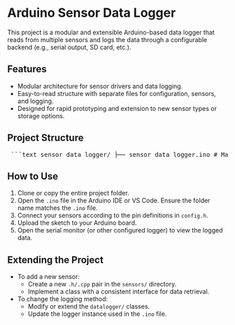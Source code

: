 # Arduino Sensor Data Logger

This project is a modular and extensible Arduino-based data logger that reads from multiple sensors and logs the data through a configurable backend (e.g., serial output, SD card, etc.).

## Features

- Modular architecture for sensor drivers and data logging.
- Easy-to-read structure with separate files for configuration, sensors, and logging.
- Designed for rapid prototyping and extension to new sensor types or storage options.

## Project Structure

<pre> ```text sensor_data_logger/ ├── sensor_data_logger.ino # Main Arduino sketch ├── config.h # Central configuration constants (e.g., pin mappings) ├── sensors/ # Custom sensor drivers │ ├── SensorX.h/.cpp │ └── SensorY.h/.cpp ├── datalogger/ # Logging interface (e.g., Serial, SD) │ ├── SerialLogger.h/.cpp │ └── (optional) SDLogger.h/.cpp ``` </pre>


## How to Use

1. Clone or copy the entire project folder.
2. Open the `.ino` file in the Arduino IDE or VS Code. Ensure the folder name matches the `.ino` file.
3. Connect your sensors according to the pin definitions in `config.h`.
4. Upload the sketch to your Arduino board.
5. Open the serial monitor (or other configured logger) to view the logged data.

## Extending the Project

- To add a new sensor:
  - Create a new `.h/.cpp` pair in the `sensors/` directory.
  - Implement a class with a consistent interface for data retrieval.
- To change the logging method:
  - Modify or extend the `datalogger/` classes.
  - Update the logger instance used in the `.ino` file.
